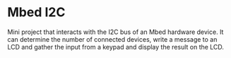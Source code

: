 # Mbed I2C

Mini project that interacts with the I2C bus of an Mbed hardware device. It can determine the number of connected devices, write a message to an LCD and gather the input from a keypad and display the result on the LCD.
